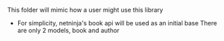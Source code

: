 This folder will mimic how a user might use this library
* For simplicity, netninja's book api will be used as an initial base
  There are only 2 models, book and author

